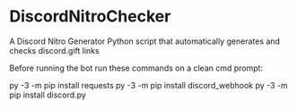 # DiscordNitroChecker
A Discord Nitro Generator Python script that automatically generates and checks discord.gift links

Before running the bot run these commands on a clean cmd prompt:

py -3 -m pip install requests
py -3 -m pip install discord_webhook
py -3 -m pip install discord.py
